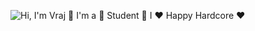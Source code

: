 ![Hi, I'm Vraj 👋 I'm a 🚀 Student 🚀 I ❤️ Happy Hardcore ❤️](https://github.com/vrajp3310/vrajp3301/raw/main/assets/output.gif)
